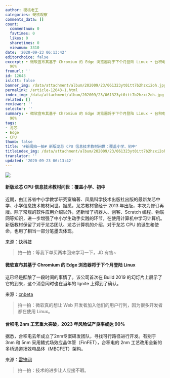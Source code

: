 ```yaml
---
author: 硬核老王
categories: 硬核观察
comments_data: []
count:
  commentnum: 0
  favtimes: 0
  likes: 0
  sharetimes: 0
  viewnum: 3310
date: '2020-09-23 06:13:42'
editorchoice: false
excerpt: • 微软宣布其基于 Chromium 的 Edge 浏览器将于下个月登陆 Linux • 台积电 2nm 工艺重大突破，2023 年风险试产良率或达
  90%
fromurl: ''
id: 12643
islctt: false
banner_img: /data/attachment/album/202009/23/061323yt0itt7b2hzxi2oh.jpg
permalink: /article-12643-1.html
index_img: /data/attachment/album/202009/23/061323yt0itt7b2hzxi2oh.jpg
related: []
reviewer: ''
selector: ''
summary: • 微软宣布其基于 Chromium 的 Edge 浏览器将于下个月登陆 Linux • 台积电 2nm 工艺重大突破，2023 年风险试产良率或达
  90%
tags:
- 龙芯
- Edge
- CPU
thumb: false
title: '#新闻拍一拍# 新版龙芯 CPU 信息技术教材问世：覆盖小学、初中'
titleindex_img: /data/attachment/album/202009/23/061323yt0itt7b2hzxi2oh.jpg
translator: ''
updated: '2020-09-23 06:13:42'
---
```


![](/data/attachment/album/202009/23/061323yt0itt7b2hzxi2oh.jpg)


#### 新版龙芯 CPU 信息技术教材问世：覆盖小学、初中


近期，由江苏省中小学教学研究室编著、凤凰科学技术出版社出版的最新龙芯中学、小学信息技术教材问世。据悉，龙芯教材曾经于 2013 年出版，本次为修订再版。除了常规的软件应用介绍以外，还新增了机器人、创客、Scratch 编程、物联网等知识，进一步增强了中小学生动手实践的环节，在使用计算机中学习计算机。新版教材保留了对于龙芯团队、龙芯计算机的介绍，对于龙芯 CPU 的诞生和使命，也用了相当一部分笔墨去体现。


来源：[快科技](https://www.cnbeta.com/articles/tech/1032289.htm)



> 
> 拍一拍：等我下单买两本回来学习一下，JD 有售~
> 
> 
> 


#### 微软宣布其基于 Chromium 的 Edge 浏览器将于下个月登陆 Linux


这已经是酝酿了一段时间的事情了。该公司首次在 Build 2019 的幻灯片上展示了它的到来，这个消息同时也在当年的 Ignite 上得到了确认。


来源：[cnbeta](https://www.cnbeta.com/articles/tech/1032271.htm)



> 
> 拍一拍：微软真的想让 Web 开发者加入他们的用户行列，因为很多开发者都在使用 Linux。
> 
> 
> 


#### 台积电 2nm 工艺重大突破，2023 年风险试产良率或达 90%


据悉，台积电去年成立了2nm专案研发团队，寻找可行路径进行开发。有别于 3nm 和 5nm 采用鳍式场效应晶体管（FinFET），台积电的 2nm 工艺改用全新的多桥通道场效电晶体（MBCFET）架构。


来源：[雷锋网](https://www.cnbeta.com/articles/tech/1032239.htm)



> 
> 拍一拍：技术的进步让人应接不暇。
> 
> 
>